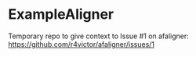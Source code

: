 # ExampleAligner
Temporary repo to give context to Issue #1 on afaligner: https://github.com/r4victor/afaligner/issues/1
